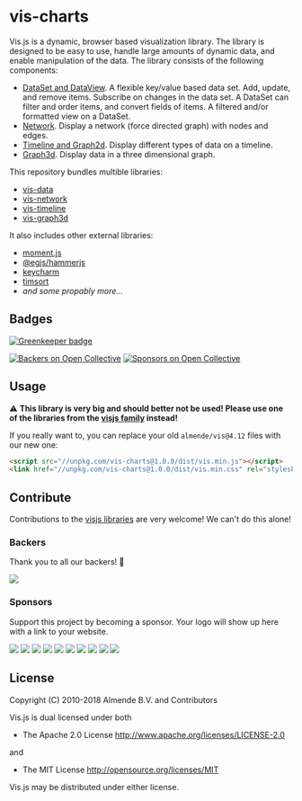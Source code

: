 # vis-charts

Vis.js is a dynamic, browser based visualization library.
The library is designed to be easy to use, handle large amounts
of dynamic data, and enable manipulation of the data.
The library consists of the following components:

- [DataSet and DataView](https://github.com/visjs/vis-data). A flexible key/value based data set. Add, update, and
  remove items. Subscribe on changes in the data set. A DataSet can filter and
  order items, and convert fields of items. A filtered and/or formatted view on a DataSet.
- [Network](https://github.com/visjs/vis-network). Display a network (force directed graph) with nodes and edges.
- [Timeline and Graph2d](https://github.com/visjs/vis-timeline). Display different types of data on a timeline.
- [Graph3d](https://github.com/visjs/vis-graph3d). Display data in a three dimensional graph.

This repository bundles multible libraries:

- [vis-data](//github.com/visjs/vis-data)
- [vis-network](//github.com/visjs/vis-network)
- [vis-timeline](//github.com/visjs/vis-timeline)
- [vis-graph3d](//github.com/visjs/vis-graph3d)

It also includes other external libraries:

- [moment.js](//www.npmjs.com/package/moment)
- [@egjs/hammerjs](//www.npmjs.com/package/@egjs/hammerjs)
- [keycharm](//www.npmjs.com/package/keycharm)
- [timsort](//www.npmjs.com/package/timsort)
- _and some propably more..._

## Badges

 [![Greenkeeper badge](https://badges.greenkeeper.io/visjs/vis-charts.svg)](https://greenkeeper.io/)

[![Backers on Open Collective](https://opencollective.com/visjs/backers/badge.svg)](#backers) [![Sponsors on Open Collective](https://opencollective.com/visjs/sponsors/badge.svg)](#sponsors)

## Usage

:warning: **This library is very big and should better not be used! Please use one of the libraries from the [visjs family](//github.com/visjs) instead!**

If you really want to, you can replace your old `almende/vis@4.12` files with our new one:

```html
<script src="//unpkg.com/vis-charts@1.0.0/dist/vis.min.js"></script>
<link href="//unpkg.com/vis-charts@1.0.0/dist/vis.min.css" rel="stylesheet" type="text/css">
```

## Contribute

Contributions to the [visjs libraries](https://github.com/visjs) are very welcome! We can't do this alone!

### Backers

Thank you to all our backers! 🙏

<a href="https://opencollective.com/vis#backers" target="_blank"><img src="https://opencollective.com/visjs/backers.svg?width=890"></a>

### Sponsors

Support this project by becoming a sponsor. Your logo will show up here with a link to your website.

<a href="https://opencollective.com/visjs/sponsor/0/website" target="_blank"><img src="https://opencollective.com/visjs/sponsor/0/avatar.svg"></a>
<a href="https://opencollective.com/visjs/sponsor/1/website" target="_blank"><img src="https://opencollective.com/visjs/sponsor/1/avatar.svg"></a>
<a href="https://opencollective.com/visjs/sponsor/2/website" target="_blank"><img src="https://opencollective.com/visjs/sponsor/2/avatar.svg"></a>
<a href="https://opencollective.com/visjs/sponsor/3/website" target="_blank"><img src="https://opencollective.com/visjs/sponsor/3/avatar.svg"></a>
<a href="https://opencollective.com/visjs/sponsor/4/website" target="_blank"><img src="https://opencollective.com/visjs/sponsor/4/avatar.svg"></a>
<a href="https://opencollective.com/visjs/sponsor/5/website" target="_blank"><img src="https://opencollective.com/visjs/sponsor/5/avatar.svg"></a>
<a href="https://opencollective.com/visjs/sponsor/6/website" target="_blank"><img src="https://opencollective.com/visjs/sponsor/6/avatar.svg"></a>
<a href="https://opencollective.com/visjs/sponsor/7/website" target="_blank"><img src="https://opencollective.com/visjs/sponsor/7/avatar.svg"></a>
<a href="https://opencollective.com/visjs/sponsor/8/website" target="_blank"><img src="https://opencollective.com/visjs/sponsor/8/avatar.svg"></a>
<a href="https://opencollective.com/visjs/sponsor/9/website" target="_blank"><img src="https://opencollective.com/visjs/sponsor/9/avatar.svg"></a>

## License

Copyright (C) 2010-2018 Almende B.V. and Contributors

Vis.js is dual licensed under both

  * The Apache 2.0 License
    http://www.apache.org/licenses/LICENSE-2.0

and

  * The MIT License
    http://opensource.org/licenses/MIT

Vis.js may be distributed under either license.
